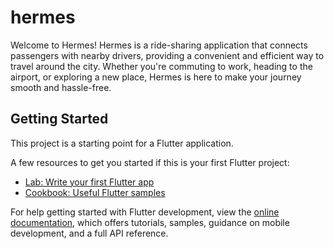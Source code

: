 # hermes

Welcome to Hermes! Hermes is a ride-sharing application that connects passengers with nearby drivers, providing a convenient and efficient way to travel around the city. Whether you're commuting to work, heading to the airport, or exploring a new place, Hermes is here to make your journey smooth and hassle-free.

## Getting Started

This project is a starting point for a Flutter application.

A few resources to get you started if this is your first Flutter project:

- [Lab: Write your first Flutter app](https://docs.flutter.dev/get-started/codelab)
- [Cookbook: Useful Flutter samples](https://docs.flutter.dev/cookbook)

For help getting started with Flutter development, view the
[online documentation](https://docs.flutter.dev/), which offers tutorials,
samples, guidance on mobile development, and a full API reference.
